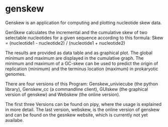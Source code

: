 # genskew
Genskew is an application for computing and plotting nucleotide skew data.

GenSkew calculates the incremental and the cumulative skew of two selectable nucleotides for a given sequence according to this formula: Skew = (nucleotide1 - nucleotide2) / (nucleotide1 + nucleotide2)

The results are provided as data table and as graphical plot. The global minimum and maximum are displayed in the cumulative graph. The minimum and maximum of a GC-skew can be used to predict the origin of replication (minimum) and the terminus location (maximum) in prokaryotic genomes.

There are four versions of this Program: Genskew_univiecube (the python library), Genskew_cc (a commandline client), GUIskew (the graphical version of genskew) and Webskew (the online version). 

The first three Versions can be found on pipy, where the usage is explained in more detail. The last version, webskew, is the online version of genskew and can be found on the gesnkew website, which is currently not yet availabe.

